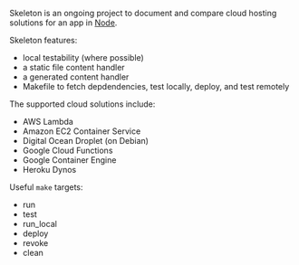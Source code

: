 Skeleton is an ongoing project to document and compare cloud hosting
solutions for an app in [Node](https://nodejs.org).

Skeleton features:

* local testability (where possible)
* a static file content handler
* a generated content handler
* Makefile to fetch depdendencies, test locally, deploy, and test remotely

The supported cloud solutions include:

* AWS Lambda
* Amazon EC2 Container Service
* Digital Ocean Droplet (on Debian)
* Google Cloud Functions
* Google Container Engine
* Heroku Dynos

Useful `make` targets:

* run
* test
* run_local
* deploy
* revoke
* clean
